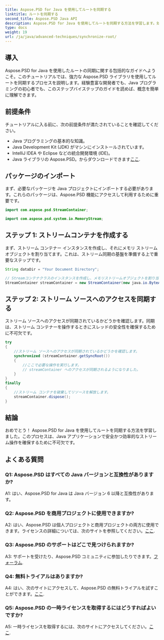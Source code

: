 ```yaml
---
title: Aspose.PSD for Java を使用してルートを同期する
linktitle: ルートを同期する
second_title: Aspose.PSD Java API
description: Aspose.PSD for Java を使用してルートを同期する方法を学習します。効率的な Java ストリーム操作については、ステップバイステップのガイドに従ってください。
type: docs
weight: 19
url: /ja/java/advanced-techniques/synchronize-root/
---
```

## 導入

Aspose.PSD for Java を使用したルートの同期に関する包括的なガイドへようこそ。このチュートリアルでは、強力な Aspose.PSD ライブラリを使用してルートを同期するプロセスを説明します。経験豊富な開発者でも、Java プログラミングの初心者でも、このステップバイステップのガイドを読めば、概念を簡単に理解できます。

## 前提条件

チュートリアルに入る前に、次の前提条件が満たされていることを確認してください。

- Java プログラミングの基本的な知識。
- Java Development Kit (JDK) がマシンにインストールされています。
- IntelliJ IDEA や Eclipse などの統合開発環境 (IDE)。
-  Java ライブラリの Aspose.PSD。からダウンロードできます[ここ](https://releases.aspose.com/psd/java/).

## パッケージのインポート

まず、必要なパッケージを Java プロジェクトにインポートする必要があります。これらのパッケージは、Aspose.PSD 機能にアクセスして利用するために重要です。

```java
import com.aspose.psd.StreamContainer;

import com.aspose.psd.system.io.MemoryStream;
```

## ステップ 1: ストリームコンテナを作成する

まず、ストリーム コンテナー インスタンスを作成し、それにメモリ ストリーム オブジェクトを割り当てます。これは、ストリーム同期の基盤を準備する上で重要なステップです。

```java
String dataDir = "Your Document Directory";

// Streamコンテナクラスのインスタンスを作成し、メモリストリームオブジェクトを割り当てます。
StreamContainer streamContainer = new StreamContainer(new java.io.ByteArrayInputStream(new byte[0]));
```

## ステップ 2: ストリーム ソースへのアクセスを同期する

ストリーム ソースへのアクセスが同期されているかどうかを確認します。同期は、ストリーム コンテナーを操作するときにスレッドの安全性を確保するために不可欠です。

```java
try
{
    //ストリーム ソースへのアクセスが同期されているかどうかを確認します。
    synchronized (streamContainer.getSyncRoot())
    {
        //ここで必要な操作を実行します。
        // streamContainer へのアクセスが同期されるようになりました。
    }
}
finally
{
    //ストリーム コンテナを破棄してリソースを解放します。
    streamContainer.dispose();
}
```

## 結論

おめでとう！ Aspose.PSD for Java を使用してルートを同期する方法を学習しました。このプロセスは、Java アプリケーションで安全かつ効率的なストリーム操作を確保するために不可欠です。

## よくある質問

### Q1: Aspose.PSD はすべての Java バージョンと互換性がありますか?

A1: はい、Aspose.PSD for Java は Java バージョン 6 以降と互換性があります。

### Q2: Aspose.PSD を商用プロジェクトに使用できますか?

 A2: はい、Aspose.PSD は個人プロジェクトと商用プロジェクトの両方に使用できます。ライセンスの詳細については、次のサイトを参照してください。[ここ](https://purchase.aspose.com/buy).

### Q3: Aspose.PSD のサポートはどこで見つけられますか?

 A3: サポートを受けたり、Aspose.PSD コミュニティに参加したりできます。[フォーラム](https://forum.aspose.com/c/psd/34).

### Q4: 無料トライアルはありますか?

A4: はい、次のサイトにアクセスして、Aspose.PSD の無料トライアルを試すことができます。[ここ](https://releases.aspose.com/).

### Q5: Aspose.PSD の一時ライセンスを取得するにはどうすればよいですか?

 A5: 一時ライセンスを取得するには、次のサイトにアクセスしてください。[ここ](https://purchase.aspose.com/temporary-license/).